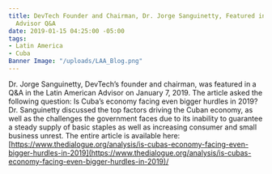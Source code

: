 ```yaml
---
title: DevTech Founder and Chairman, Dr. Jorge Sanguinetty, Featured in Latin American
  Advisor Q&A
date: 2019-01-15 04:25:00 -05:00
tags:
- Latin America
- Cuba
Banner Image: "/uploads/LAA_Blog.png"
---
```


Dr. Jorge Sanguinetty, DevTech’s founder and chairman, was featured in a Q&A in the Latin American Advisor on January 7, 2019. The article asked the following question: Is Cuba’s economy facing even bigger hurdles in 2019?  Dr. Sanguinetty discussed the top factors driving the Cuban economy, as well as the challenges the government faces due to its inability to guarantee a steady supply of basic staples as well as increasing consumer and small business unrest.  The entire article is available here: [https://www.thedialogue.org/analysis/is-cubas-economy-facing-even-bigger-hurdles-in-2019](https://www.thedialogue.org/analysis/is-cubas-economy-facing-even-bigger-hurdles-in-2019)/